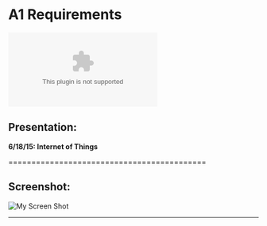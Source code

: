 # A1 Requirements
[![My Main Page](RodriguezMichael.com)](http://www.rodriguezmichael.com)

## **Presentation:**
 **6/18/15: Internet of Things**
 
 ===========================================
 
## **Screenshot**:
 
 ![My Screen Shot](https://bitbucket.org/mr12j/lis4708a1/raw/master/images/screenshot.png
 "My Screen Shot")
 
 ---